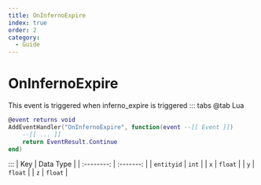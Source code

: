 ```yaml
---
title: OnInfernoExpire
index: true
order: 2
category:
  - Guide
---
```


# OnInfernoExpire
This event is triggered when inferno_expire is triggered
::: tabs
@tab Lua
```lua
@event returns void
AddEventHandler("OnInfernoExpire", function(event --[[ Event ]])
    --[[ ... ]]
    return EventResult.Continue
end)
```

:::
|     Key    | Data Type |
| :--------: | :-------: |
| `entityid` |   `int`   |
|     `x`    |  `float`  |
|     `y`    |  `float`  |
|     `z`    |  `float`  |